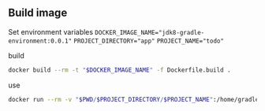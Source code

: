 ## Build image

Set environment variables
`DOCKER_IMAGE_NAME="jdk8-gradle-environment:0.0.1"`
`PROJECT_DIRECTORY="app"`
`PROJECT_NAME="todo"`

build
```bash
docker build --rm -t "$DOCKER_IMAGE_NAME" -f Dockerfile.build .
```

use
```bash
docker run --rm -v "$PWD/$PROJECT_DIRECTORY/$PROJECT_NAME":/home/gradle "$DOCKER_IMAGE_NAME" gradle --no-daemon build
```
